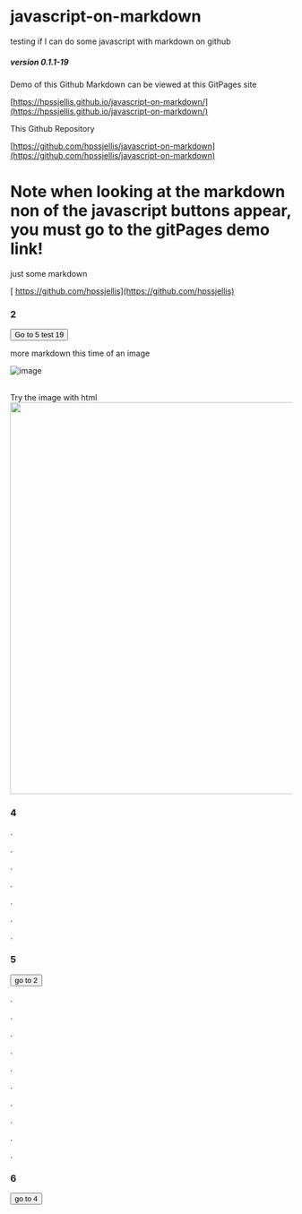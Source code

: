  


# javascript-on-markdown
testing if I can do some javascript with markdown on github

##### version 0.1.1-19

Demo of this Github Markdown can be viewed at this GitPages site

[https://hpssjellis.github.io/javascript-on-markdown/](https://hpssjellis.github.io/javascript-on-markdown/)


This Github Repository

[https://github.com/hpssjellis/javascript-on-markdown](https://github.com/hpssjellis/javascript-on-markdown)



# Note when looking at the markdown non of the javascript buttons appear, you must go to the gitPages demo link!




just some markdown

[
https://github.com/hpssjellis](https://github.com/hpssjellis)


### 2


<input type="button" value="Go to 5 test 19" onclick="{
  alert('wow'); 
  window.location.href='#5'; 
;
  /*   ignore this line only */ ;  
;           
  alert(); 
}">





more markdown this time of an image

![image](https://user-images.githubusercontent.com/5605614/175780835-2b0d64a4-0ba8-4c90-9f05-fb4e89cd6980.png)

<br>
Try the image with html

<img src="https://user-images.githubusercontent.com/5605614/175780835-2b0d64a4-0ba8-4c90-9f05-fb4e89cd6980.png" width=700 />


### 4


.



.



.





.




.





.







.





### 5


<input type="button" value="go to 2" onclick="{
   window.location.href='#2';
}">

.


.


.



.


.


.



.


.


.


.

###  6

<input type="button" value="go to 4" onclick="{ window.location.href='#4';   }">


<br><br><br><br><br><br><br><br><br><br><br><br><br><br><br><br><br><br><br><br><br><br><br><br><br><br><br><br><br><br><br>



